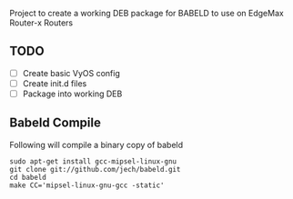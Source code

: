 
Project to create a working DEB package for BABELD to use on EdgeMax Router-x Routers

## TODO

- [ ] Create basic VyOS config 
- [ ] Create init.d files
- [ ] Package into working DEB

## Babeld Compile

Following will compile a binary copy of babeld
```
sudo apt-get install gcc-mipsel-linux-gnu
git clone git://github.com/jech/babeld.git
cd babeld
make CC='mipsel-linux-gnu-gcc -static'
```
